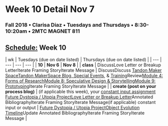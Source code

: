 # Week 10 Detail Nov 7

### Fall 2018 • Clarisa Diaz • Tuesdays and Thursdays • 8:30-10:20am • 2MTC MAGNET 811

## [Schedule:](./) Week 10

| wk | Tuesdays \(due on date listed\) | Thursdays \(due on date listed\) |
| --- | --- | --- | --- |
| **10** | **Nov 6** | **Nov 8** |
| **class** | DiscussLove Letter or Breakup LetterIterate Framing StoryIterate Message |  DiscussDiscuss [Tandon Maker Space](http://engineering.nyu.edu/life/student-resources/makerspace)[Tandon MakerSpace Blog, Special Events](https://wp.nyu.edu/makerspace/), & [Training](https://wp.nyu.edu/makerspace/training-calendar)Review[Module 4: Forms of Research](http://teaching.polishedsolid.com/ip/mod4/content/index.html)[Module 8: Speculative Design & Storytelling](http://teaching.polishedsolid.com/ip/mod8/content/index.html)[Module 9: Prototyping](http://teaching.polishedsolid.com/ip/mod9/content/index.html)Iterate Framing StoryIterate Message |
| **create \(post on your process blog\)** |  \(if applicable this week\), your [constant input assignment](../assignments/constant-input-or-output.md)   [Future Dystopia / Utopia Project](../projects/future-dystopia-utopia-project.md)[Love Letter or Breakup Letter](week-10-detail-nov-06.md)Annotated BibliographyIterate Framing StoryIterate Message\(if applicable\) constant input or output | [Future Dystopia / Utopia Project](../projects/future-dystopia-utopia-project.md)[Object Evolution Timeline](../assignments/evolution-timeline.md)Update Annotated BibliographyIterate Framing StoryIterate Message |

